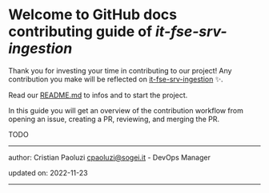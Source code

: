# Welcome to GitHub docs contributing guide of _it-fse-srv-ingestion_ <!-- omit in toc -->

Thank you for investing your time in contributing to our project! 
Any contribution you make will be reflected on [it-fse-srv-ingestion](https://github.com/ministero-salute/it-fse-srv-ingestion) :sparkles:.

Read our [README.md](./README.md) to infos and to start the project.

In this guide you will get an overview of the contribution workflow from opening an issue, creating a PR, reviewing, and merging the PR.


TODO

---
author: Cristian Paoluzi <cpaoluzi@sogei.it> - DevOps Manager

updated on: 2022-11-23


---